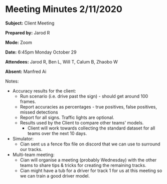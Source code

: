 # Meeting Minutes 2/11/2020

**Subject:** Client Meeting

**Prepared by:** Jarod R

**Mode:** Zoom

**Date:** 6:45pm Monday October 29

**Attendees:** Jarod R, Ben L, Will T,  Calum B, Zhaobo W

**Absent:** Manfred Ai


Notes:

* Accuracy results for the client:
	* Run scenario (i.e. drive past the sign) - should get around 100 frames.
	* Report accuracies as percentages - true positives, false positives, missed detections
	* Report for all signs. Traffic lights are optional.
	* Results used by the Client to compare other teams' models.
		* Client will work towards collecting the standard dataset for all teams over the next 10 days.
* Simulator:
    * Cian sent us a fence fbx file on discord that we can use to surround our tracks.
* Multi-team meeting:   
    * Cian will organise a meeting (probably Wednesday) with the other teams to share tips & tricks for creating the remaining tracks.
    * Cian might have a tub for a driver for track 1 for us at this meeting so we can train a good driver model.
